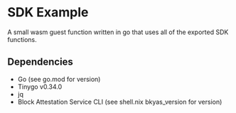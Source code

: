 # SDK Example

A small wasm guest function written in go that uses all of the exported SDK 
functions.

## Dependencies

- Go (see go.mod for version)
- Tinygo v0.34.0
- jq
- Block Attestation Service CLI (see shell.nix bkyas_version for version)
